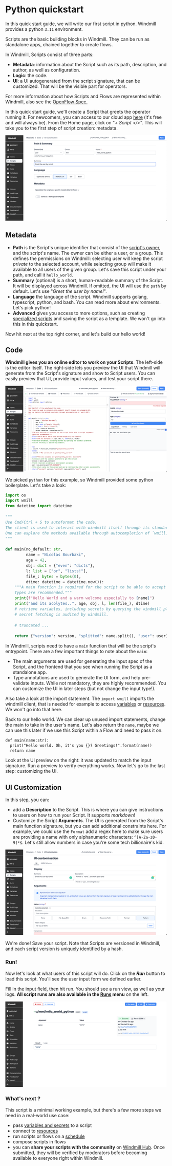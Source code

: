 # Python quickstart

In this quick start guide, we will write our first script in python. Windmill provides a python `3.11` environment.

Scripts are the basic building blocks in Windmill. They can be run as standalone apps, chained together to create flows.

In Windmill, Scripts consist of three parts:

- **Metadata**: information about the Script such as its path, description, and author, as well as configuration.
- **Logic**: the code.
- **UI**: a UI autogenerated from the script signature, that can be customized. That will be the visible part for operators.

For more information about how Scripts and Flows are represented within Windmill, also see the [OpenFlow Spec.][openflow]

In this quick start guide, we'll create a Script that greets the operator running it. For newcomers, you can access to our cloud app [here](https://app.windmill.dev/user/login) (it's free and will always be). From the Home page, click on "_+ Script </>_". This will take you to the first step of script creation: metadata.

![New script](../assets/getting_started/quickstart/create_script_python.png)

## Metadata

- **Path** is the Script's unique identifier that consist of the
[script's owner](../reference#owner), and the script's name. The owner can be
either a user, or a group. This defines the permissions on Windmill:
selecting user will keep the script _private_ to the selected account, while
selecting group will make it available to all users of the given group. Let's save this script under your path, and call it `hello_world`.
- **Summary** (optional) is a short, human-readable summary of the Script. It will be displayed across Windmill. If omitted, the UI will use the `path` by default. Let's use "_Greet the user by name!_".
- **Language** the language of the script. Windmill supports golang, typescript, python, and bash. You can read more about environments. Let's pick python!
- **Advanced** gives you access to more options, such as creating [specialized scripts](../reference.md) and saving the script as a template. We won't go into this in this quickstart.

Now hit next at the top right corner, and let's build our hello world!

## Code

**Windmill gives you an online editor to work on your Scripts**. The left-side is the editor itself. The right-side lets you preview the UI that Windmill will generate from the Script's signature and show to Script users. You can easily preview that UI, provide input values, and test your script there.

![Editor for python](../assets/getting_started/quickstart/editor_python.png)

We picked `python` for this example, so Windmill provided some python boilerplate. Let's take a look:

```python
import os
import wmill
from datetime import datetime

"""
Use Cmd/Ctrl + S to autoformat the code.
The client is used to interact with windmill itself through its standard API.
One can explore the methods available through autocompletion of `wmill.XXX`.
"""

def main(no_default: str,
         name = "Nicolas Bourbaki",
         age = 42,
         obj: dict = {"even": "dicts"},
         l: list = ["or", "lists!"],
         file_: bytes = bytes(0),
         dtime: datetime = datetime.now()):
    """A main function is required for the script to be able to accept arguments.
    Types are recommended."""
    print(f"Hello World and a warm welcome especially to {name}")
    print("and its acolytes..", age, obj, l, len(file_), dtime)
    # retrieve variables, including secrets by querying the windmill platform.
    # secret fetching is audited by windmill.

	# truncated ...

    return {"version": version, "splitted": name.split(), "user": user}
```

In Windmill, scripts need to have a `main` function that will be the script's
entrypoint. There are a few important things to note about the `main`:
- The main arguments are used for generating the input spec of the Script, and the frontend that you see when running the Script as a standalone app.
- Type annotations are used to generate the UI form, and help pre-validate inputs.
While not mandatory, they are highly recommended. You can customize the UI in later steps (but not change the input type!).

Also take a look at the import statement. The `import wmill` imports the windmill client, that is needed for example to access [variables](../how-tos/2_save_variables_and_secrets.md) or [resources](../how-tos/3_create_resources_and_types.md). We won't go into that here.

Back to our hello world. We can clear up unused import statements, change the main to take in the user's name. Let's also return the `name`, maybe we can use this later if we use this Script within a Flow and need to pass it on.

```
def main(name:str):
  print("Hello world. Oh, it's you {}? Greetings!".format(name))
  return name
```

Look at the UI preview on the right: it was updated to match the input signature. Run a preview to verify everything works. Now let's go to the last step: customizing the UI.

## UI Customization

In this step, you can:

- add a **Description** to the Script. This is where you can give instructions to users on how to run your Script. It supports _markdown_!
- Customize the Script **Arguments**. The UI is generated from the Script's main function signature, but you can add additional constraints here. For example, we could use the `Format` add a regex here to make sure users are providing a name with only alphanumeric characters: `^[A-Za-z0-9]*$`. Let's still allow numbers in case you're some tech billionaire's kid.

![UI customization for python](../assets/getting_started/quickstart/ui_golang.png)

We're done! Save your script. Note that Scripts are versioned in Windmill, and each script version is uniquely identified by a hash.

### Run!

Now let's look at what users of this script will do. Click on the **_Run_** button
to load this script. You'll see the user input form we defined earlier. 

Fill in the input field, then hit run. You should see a run view, as well as your
logs. **All script runs are also available in the [Runs][app-runs] menu** on the
left.

![Run hello world in python](../assets/getting_started/quickstart/run_python.png)

### What's next ?

This script is a minimal working example, but there's a few more steps we need
in a real-world use case:

- pass [variables and secrets](../how-tos/variables_and_secrets) to a script
- connect to [resources](../how-tos/create_resources)
- run scripts or flows on a [schedule](../how-tos/schedule)
- compose scripts in flows
- you can **share your scripts with the community** on [Windmill Hub][wm-hub]. Once submitted, they will be verified by
moderators before becoming available to everyone right within Windmill.

<!-- Resources -->

[app-runs]: https://app.windmill.dev/runs
[app-scripts]: https://app.windmill.dev/scripts
[deno]: https://deno.land/
[openflow]: ../openflow.md
[python]: https://www.python.org/
[wm-hub]: https://hub.windmill.dev
